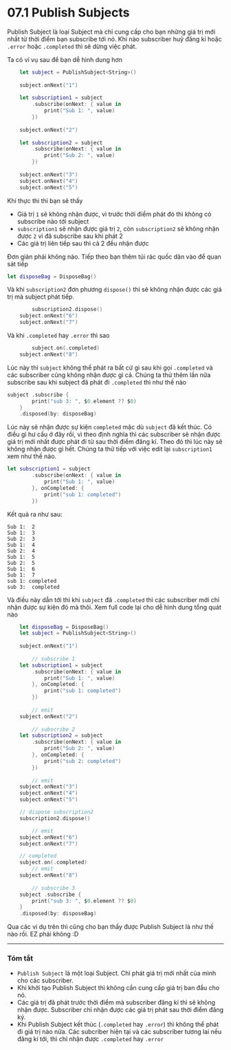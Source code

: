 # 07.1 Publish Subjects

Publish Subject là loại Subject mà chỉ cung cấp cho bạn những giá trị mới nhất từ thời điểm bạn subscribe tới nó. Khi nào subscriber huỹ đăng kí hoặc `.error` hoặc `.completed` thì sẽ dừng việc phát.

Ta có ví vụ sau để bạn dễ hình dung hơn

```swift
    let subject = PublishSubject<String>()
    
    subject.onNext("1")
    
    let subscription1 = subject
        .subscribe(onNext: { value in
            print("Sub 1: ", value)
        })
    
    subject.onNext("2")
    
    let subscription2 = subject
        .subscribe(onNext: { value in
            print("Sub 2: ", value)
        })
    
    subject.onNext("3")
    subject.onNext("4")
    subject.onNext("5")
```

Khi thực thi thì bạn sẽ thấy

- Giá trị `1` sẽ không nhận được, vì trước thời điểm phát đó thì không có subscribe nào tới subject
- `subscription1` sẽ nhận được giá trị `2`, còn `subscription2` sẽ không nhận được `2` vì đã subscribe sau khi phát 2
- Các giá trị liên tiếp sau thì cả 2 đều nhận được

Đơn giản phải không nào. Tiếp theo bạn thêm túi rác quốc dân vào để quan sát tiếp

```swift
let disposeBag = DisposeBag()
```

Và khi `subscription2` đơn phương `dispose()` thì sẽ không nhận được các giá trị mà subject phát tiếp.

```swift
		subscription2.dispose()
    subject.onNext("6")
    subject.onNext("7")
```

Và khi `.completed` hay `.error` thì sao

```swift
		subject.on(.completed)
    subject.onNext("8")
```

Lúc này thì `subject` không thể phát ra bất cứ gì sau khi gọi `.completed` và các subscriber cũng không nhận được gì cả. Chúng ta thử thêm lần nữa subscribe sau khi subject đã phát đi  `.completed` thì như thế nào

```swift
subject .subscribe {
        print("sub 3: ", $0.element ?? $0)
    }
    .disposed(by: disposeBag)
```

Lúc này sẽ nhận được sự kiện `completed` mặc dù `subject` đã kết thúc. Có điều gì hư cấu ở đây rồi, vì theo định nghĩa thì các subscriber sẽ nhận được giá trị mới nhất được phát đi từ sau thời điểm đăng kí. Theo đó thì lúc này sẽ không nhận được gì hết. Chúng ta thử tiếp với việc edit lại `subscription1` xem như thế nào.

```swift
let subscription1 = subject
        .subscribe(onNext: { value in
            print("Sub 1: ", value)
        }, onCompleted: {
            print("sub 1: completed")
        })
```

Kết quả ra như sau:

```
Sub 1:  2
Sub 1:  3
Sub 2:  3
Sub 1:  4
Sub 2:  4
Sub 1:  5
Sub 2:  5
Sub 1:  6
Sub 1:  7
sub 1: completed
sub 3:  completed
```

Và điều này dẫn tới thì khi `subject` đã `.completed` thì các subscriber mới chỉ nhận được sự kiện đó mà thôi. Xem full code lại cho dễ hình dung tổng quát nào

```swift
    let disposeBag = DisposeBag()
    let subject = PublishSubject<String>()
    
    subject.onNext("1")
    
		// subscribe 1
    let subscription1 = subject
        .subscribe(onNext: { value in
            print("Sub 1: ", value)
        }, onCompleted: {
            print("sub 1: completed")
        })
        
		// emit
    subject.onNext("2")
    
		// subscribe 2
    let subscription2 = subject
        .subscribe(onNext: { value in
            print("Sub 2: ", value)
        }, onCompleted: {
            print("sub 2: completed")
        })
    
		// emit
    subject.onNext("3")
    subject.onNext("4")
    subject.onNext("5")

    // dispose subscription2
    subscription2.dispose()

		// emit
    subject.onNext("6")
    subject.onNext("7")

    // completed
    subject.on(.completed)
		// emit
    subject.onNext("8")
    
		// subscribe 3
    subject .subscribe {
        print("sub 3: ", $0.element ?? $0)
    }
    .disposed(by: disposeBag)
```



Qua các ví dụ trên thì cũng cho bạn thấy được Publish Subject là như thế nào rồi. EZ phải không :D

---

### Tóm tắt

* `Publish Subject` là một loại Subject. Chỉ phát giá trị mới nhất của mình cho các subscriber.
* Khi khởi tạo Publish Subject thì không cần cung cấp giá trị ban đầu cho nó.
* Các giá trị đã phát trước thời điểm mà subscriber đăng kí thì sẽ không nhận được. Subscriber chỉ nhận được các giá trị phát sau thời điểm đăng ký.
* Khi Publish Subject kết thúc (`.completed` hay `.error`) thì không thể phát đi giá trị nào nữa. Các subcriber hiện tại và các subscriber tương lai nếu đăng kí tới, thì chỉ nhận được `.completed` hay `.error` 

